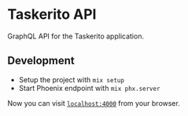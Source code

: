 # Taskerito API

GraphQL API for the Taskerito application.

## Development

- Setup the project with `mix setup`
- Start Phoenix endpoint with `mix phx.server`

Now you can visit [`localhost:4000`](http://localhost:4000) from your browser.
